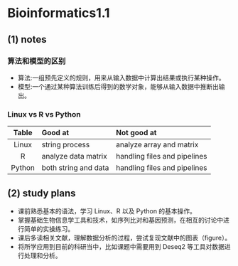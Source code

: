 # Bioinformatics1.1

## (1) notes

### 算法和模型的区别
- 算法:一组预先定义的规则，用来从输入数据中计算出结果或执行某种操作。
- 模型:一个通过某种算法训练后得到的数学对象，能够从输入数据中推断出输出。

### Linux vs R vs Python
| Table | Good at             | Not good at                |
|:-----:|:--------------------|:---------------------------|
| Linux | string process      |analyze array and matrix    |
| R     | analyze data matrix |handling files and pipelines|
| Python| both string and data|handling files and pipelines|

## (2) study plans
- 课前熟悉基本的语法，学习 Linux、R 以及 Python 的基本操作。
- 掌握基础生物信息学工具和技术，如序列比对和基因预测，在相互的讨论中进行简单的实操练习。
- 课后多读相关文献，理解数据分析的过程，尝试复现文献中的图表（figure）。
- 将所学应用到目前的科研当中，比如课题中需要用到 Deseq2 等工具对数据进行处理和分析。
